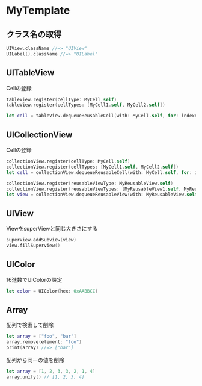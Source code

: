 # MyTemplate

## クラス名の取得

```usage.swift
UIView.className //=> "UIView"
UILabel().className //=> "UILabel"
```



## UITableView

Cellの登録

```swift
tableView.register(cellType: MyCell.self)
tableView.register(cellTypes: [MyCell1.self, MyCell2.self])

let cell = tableView.dequeueReusableCell(with: MyCell.self, for: indexPath)
```



## UICollectionView

Cellの登録

```swift
collectionView.register(cellType: MyCell.self)
collectionView.register(cellTypes: [MyCell1.self, MyCell2.self])
let cell = collectionView.dequeueReusableCell(with: MyCell.self, for: indexPath)

collectionView.register(reusableViewType: MyReusableView.self)
collectionView.register(reusableViewTypes: [MyReusableView1.self, MyReusableView2.self])
let view = collectionView.dequeueReusableView(with: MyReusableView.self, for: indexPath)
```



## UIView

ViewをsuperViewと同じ大きさにする

```swift
superView.addSubview(view)
view.fillSuperview()
```



## UIColor

16進数でUIColorの設定

```swift
let color = UIColor(hex: 0xAABBCC)
```



## Array

配列で検索して削除

```swift
let array = ["foo", "bar"]
array.remove(element: "foo")
print(array) //=> ["bar"]
```



配列から同一の値を削除

```swift
let array = [1, 2, 3, 3, 2, 1, 4]
array.unify() // [1, 2, 3, 4]
```



